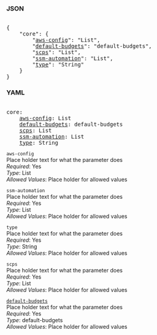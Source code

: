 ### JSON 
<pre> 
{
    "core": {
        "<a href=#aws-config>aws-config</a>": "List", 
        "<a href=#default-budgets>default-budgets</a>": "default-budgets", 
        "<a href=#scps>scps</a>": "List", 
        "<a href=#ssm-automation>ssm-automation</a>": "List", 
        "<a href=#type>type</a>": "String"
    }
}</pre> 
### YAML 
<pre> 
core:
    <a href=#aws-config>aws-config</a>: List
    <a href=#default-budgets>default-budgets</a>: default-budgets
    <a href=#scps>scps</a>: List
    <a href=#ssm-automation>ssm-automation</a>: List
    <a href=#type>type</a>: String
</pre> 


`aws-config`  <a name="aws-config"></a> \
Place holder text for what the parameter does \
*Required*: Yes \
*Type*: List \
*Allowed Values*: Place holder for allowed values

`ssm-automation`  <a name="ssm-automation"></a> \
Place holder text for what the parameter does \
*Required*: Yes \
*Type*: List \
*Allowed Values*: Place holder for allowed values

`type`  <a name="type"></a> \
Place holder text for what the parameter does \
*Required*: Yes \
*Type*: String \
*Allowed Values*: Place holder for allowed values

`scps`  <a name="scps"></a> \
Place holder text for what the parameter does \
*Required*: Yes \
*Type*: List \
*Allowed Values*: Place holder for allowed values

<a name= "default-budgets" href="organizational-units/core/default-budgets.md">`default-budgets`</a> \
Place holder text for what the parameter does \
*Required*: Yes \
*Type*: default-budgets \
*Allowed Values*: Place holder for allowed values


